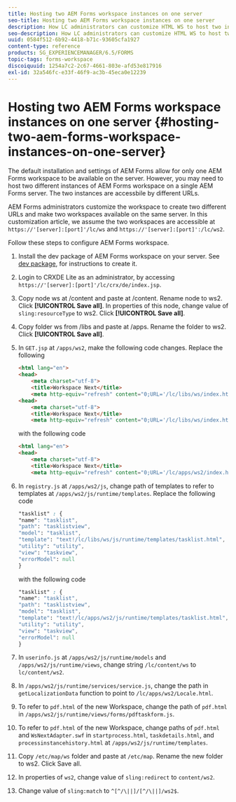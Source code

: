 ```yaml
---
title: Hosting two AEM Forms workspace instances on one server
seo-title: Hosting two AEM Forms workspace instances on one server
description: How LC administrators can customize HTML WS to host two instances on a single server accessible via different URLs.
seo-description: How LC administrators can customize HTML WS to host two instances on a single server accessible via different URLs.
uuid: 0584f512-6b92-4418-b71c-93605cfa1927
content-type: reference
products: SG_EXPERIENCEMANAGER/6.5/FORMS
topic-tags: forms-workspace
discoiquuid: 1254a7c2-2c67-4661-803e-afd53e817916
exl-id: 32a546fc-e33f-46f9-ac3b-45eca0e12239
---
```

# Hosting two AEM Forms workspace instances on one server {#hosting-two-aem-forms-workspace-instances-on-one-server}

The default installation and settings of AEM Forms allow for only one AEM Forms workspace to be available on the server. However, you may need to host two different instances of AEM Forms workspace on a single AEM Forms server. The two instances are accessbile by different URLs.

AEM Forms administrators customize the workspace to create two different URLs and make two workspaces available on the same server. In this customization article, we assume the two workspaces are accessible at `https://'[server]:[port]'/lc/ws` and `https://'[server]:[port]':/lc/ws2`.

Follow these steps to configure AEM Forms workspace.

1. Install the dev package of AEM Forms workspace on your server. See [dev package](/help/forms/using/introduction-customizing-html-workspace.md#p-crx-package-p), for instructions to create it.
1. Login to CRXDE Lite as an administrator, by accessing `https://'[server]:[port]'/lc/crx/de/index.jsp`.
1. Copy node ws at /content and paste at /content. Rename node to ws2. Click **[!UICONTROL Save all]**. In properties of this node, change value of `sling:resourceType` to ws2. Click **[!UICONTROL Save all]**.

1. Copy folder ws from /libs and paste at /apps. Rename the folder to ws2. Click **[!UICONTROL Save all]**.
1. In `GET.jsp` at `/apps/ws2`, make the following code changes. Replace the following

   ```html
   <html lang="en">
   <head>
       <meta charset="utf-8">
       <title>Workspace Next</title>
       <meta http-equiv="refresh" content="0;URL='/lc/libs/ws/index.html'" /><html lang="en">
   <head>
       <meta charset="utf-8">
       <title>Workspace Next</title>
       <meta http-equiv="refresh" content="0;URL='/lc/libs/ws/index.html'" />
   ```

   with the following code

   ```html
   <html lang="en">
   <head>
       <meta charset="utf-8">
       <title>Workspace Next</title>
       <meta http-equiv="refresh" content="0;URL='/lc/apps/ws2/index.html'" />
   ```

1. In `registry.js` at `/apps/ws2/js`, change path of templates to refer to templates at `/apps/ws2/js/runtime/templates`. Replace the following code

   ```css
   "tasklist" : {
   "name": "tasklist",
   "path": "tasklistview",
   "model": "tasklist",
   "template": "text!/lc/libs/ws/js/runtime/templates/tasklist.html",
   "utility": "utility",
   "view": "taskview",
   "errorModel": null
   }
   ```

   with the following code

   ```css
   "tasklist" : {
   "name": "tasklist",
   "path": "tasklistview",
   "model": "tasklist",
   "template": "text!/lc/apps/ws2/js/runtime/templates/tasklist.html",
   "utility": "utility",
   "view": "taskview",
   "errorModel": null
   }
   ```

1. In `userinfo.js` at `/apps/ws2/js/runtime/models` and `/apps/ws2/js/runtime/views`, change string `/lc/content/ws` to `lc/content/ws2`.

1. In `/apps/ws2/js/runtime/services/service.js`, change the path in `getLocalizationData` function to point to `/lc/apps/ws2/Locale.html`.

1. To refer to `pdf.html` of the new Workspace, change the path of `pdf.html` in `/apps/ws2/js/runtime/views/forms/pdftaskform.js`.

1. To refer to `pdf.html` of the new Workspace, change paths of `pdf.html` and `WsNextAdapter.swf` in `startprocess.html`, `taskdetails.html`, and `processinstancehistory.html` at `/apps/ws2/js/runtime/templates`.

1. Copy `/etc/map/ws` folder and paste at `/etc/map`. Rename the new folder to ws2. Click Save all.

1. In properties of `ws2`, change value of `sling:redirect` to `content/ws2`.

1. Change value of `sling:match` to `^[^/\||]/[^/\||]/ws2$`.
